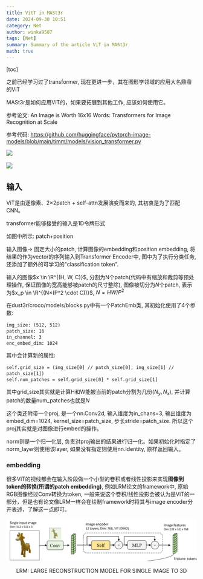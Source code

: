 ```yaml
---
title: VitT in MASt3r
date: 2024-09-30 10:51
category: Net
author: winka9587
tags: [Net]
summary: Summary of the article ViT in MASt3r
math: true
---
```


[toc]

之前已经学习过了transformer, 现在更进一步，其在图形学领域的应用大名鼎鼎的ViT

MASt3r是如何应用ViT的，如果要拓展到其他工作, 应该如何使用它。

参考论文: An Image is Worth 16x16 Words: Transformers for Image Recognition at Scale

参考代码: https://github.com/huggingface/pytorch-image-models/blob/main/timm/models/vision_transformer.py

![](/assets/img/2024-09-30-15-37-06.png)

![](/assets/img/vit.gif)

## 输入

ViT是由逐像素、2×2patch + self-attn发展演变而来的, 其初衷是为了匹配CNN。

transformer能够接受的输入是1D令牌形式

如图中所示: patch+position 

输入图像-> 固定大小的patch, 计算图像的embedding和position embedding, 将结果的作为vector的序列输入到Transformer Encoder中, 图中为了执行分类任务, 还添加了额外的可学习的"classification token".

输入的图像$x \in \R^{(H, W, C)}$, 分割为N个patch(代码中有缩放和裁剪等预处理操作, 保证图像的宽高能够被patch的尺寸整除), 图像被切分为$N$个patch, 表示为$x_p \in \R^{(N×(P^2 \cdot C))}$, $N=HW/P^2$

在dust3r/croco/models/blocks.py中有一个PatchEmb类, 其初始化使用了4个参数:
~~~
img_size: (512, 512)
patch_size: 16
in_channel: 3
enc_embed_dim: 1024
~~~

其中会计算新的属性:
~~~
self.grid_size = (img_size[0] // patch_size[0], img_size[1] // patch_size[1])
self.num_patches = self.grid_size[0] * self.grid_size[1]
~~~

其中grid_size其实就是计算H和W能被当前的patch分割为几份$(N_y, N_x)$, 并计算patch的数量num_patches也就是$N$

这个类还附带一个proj, 是一个nn.Conv2d, 输入维度为in_chans=3, 输出维度为embed_dim=1024, kernel_size=patch_size, 步长stride=patch_size. 所以这个proj其实就是对图像进行embed的操作。

norm则是一个归一化层, 负责对proj输出的结果进行归一化。如果初始化时指定了norm_layer则使用该layer, 如果没有指定则使用nn.Identity, 原样返回输入。

### embedding

很多ViT的视线都会在输入阶段做一个小型的卷积或者线性投影来实现**图像到token的转换(所谓的patch embedding)**, 例如LRM论文的framework中, 原始RGB图像经过Conv转换为token, 一般来说这个卷积/线性投影会被认为是ViT的一部分，但是也有论文像LRM一样会在绘制framework时将其与image encoder分开表述，了解这一点即可。

![](/assets/img/![](/assets/img/2025-04-03-15-49-41.png).png)

<p style="text-align: center;">LRM: LARGE RECONSTRUCTION MODEL FOR SINGLE IMAGE TO 3D</p>

